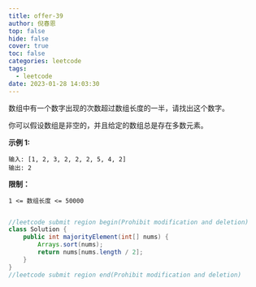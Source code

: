 ```yaml
---
title: offer-39
author: 倪春恩
top: false
hide: false
cover: true
toc: false
categories: leetcode
tags:
  - leetcode
date: 2023-01-28 14:03:30
---
```


数组中有一个数字出现的次数超过数组长度的一半，请找出这个数字。



你可以假设数组是非空的，并且给定的数组总是存在多数元素。



**示例 1:**

```
输入: [1, 2, 3, 2, 2, 2, 5, 4, 2]
输出: 2
```



**限制：**

```
1 <= 数组长度 <= 50000
```

```java

//leetcode submit region begin(Prohibit modification and deletion)
class Solution {
    public int majorityElement(int[] nums) {
        Arrays.sort(nums);
        return nums[nums.length / 2];
    }
}
//leetcode submit region end(Prohibit modification and deletion)
```
